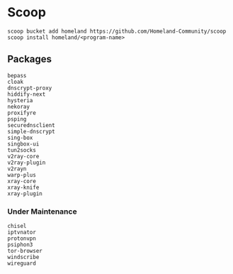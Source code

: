 # Scoop

```pwsh
scoop bucket add homeland https://github.com/Homeland-Community/scoop
scoop install homeland/<program-name>
```

## Packages
```
bepass
cloak
dnscrypt-proxy
hiddify-next
hysteria
nekoray
proxifyre
psping
securednsclient
simple-dnscrypt
sing-box
singbox-ui
tun2socks
v2ray-core
v2ray-plugin
v2rayn
warp-plus
xray-core
xray-knife
xray-plugin
```

### Under Maintenance
```
chisel
iptvnator
protonvpn
psiphon3
tor-browser
windscribe
wireguard
```
